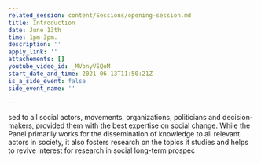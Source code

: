 ```yaml
---
related_session: content/Sessions/opening-session.md
title: Introduction
date: June 13th
time: 1pm-3pm.
description: ''
apply_link: ''
attachements: []
youtube_video_id: _MVonyVSQoM
start_date_and_time: 2021-06-13T11:50:21Z
is_a_side_event: false
side_event_name: ''

---
```

sed to all social actors, movements, organizations, politicians and decision-makers, provided them with the best expertise on social change. While the Panel primarily works for the dissemination of knowledge to all relevant actors in society, it also fosters research on the topics it studies and helps to revive interest for research in social long-term prospec